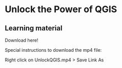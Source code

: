 # Unlock the Power of QGIS

<h2> Learning material </h2>

Download here!

Special instructions to download the mp4 file: 

Right click on UnlockQGIS.mp4 > Save Link As
